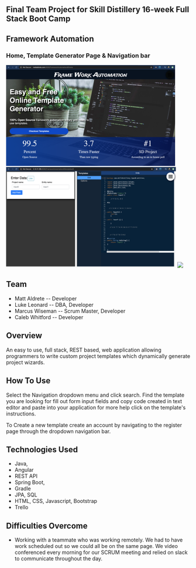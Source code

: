 ## Final Team Project for Skill Distillery 16-week Full Stack Boot Camp

## Framework Automation

### Home, Template Generator Page & Navigation bar
<img src="images/homePage.png" height="275">
<img src="images/templateGenerator.png" height="275">
<img src="images/navigationBar.png" height="275">

## Team
- Matt Aldrete -- Developer
- Luke Leonard -- DBA, Developer
- Marcus Wiseman -- Scrum Master, Developer
- Caleb Whitford -- Developer

## Overview
An  easy  to use, full stack, REST  based, web application allowing   programmers to write custom project templates which dynamically generate project wizards.

## How To Use
Select the Navigation dropdown menu and click search. Find the template you are looking for fill out form input fields and copy code  created in text editor and paste into your application for more help click on the template's instructions.

To Create a new template create an account by navigating to the register page through the dropdown navigation bar.

## Technologies Used
* Java,
* Angular
* REST API
* Spring Boot,
* Gradle
* JPA, SQL
* HTML, CSS, Javascript, Bootstrap
* Trello

## Difficulties Overcome
- Working with a teammate who was working remotely. We had to have work scheduled out so we could all be on the same page. We video conferenced every morning for our SCRUM meeting and relied on slack to communicate throughout the day.
